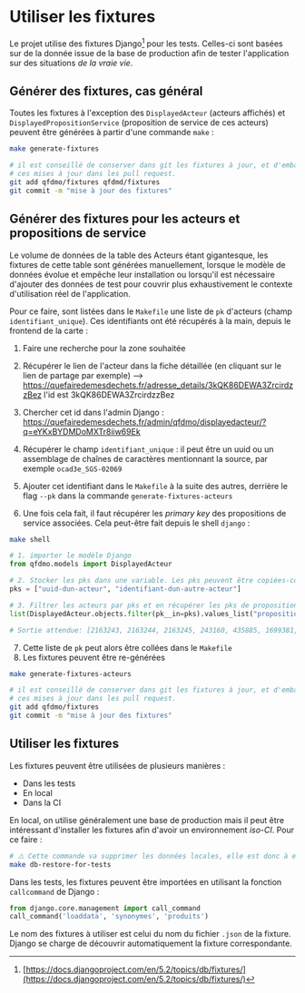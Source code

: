 # Utiliser les fixtures

Le projet utilise des fixtures Django[^1] pour les tests.
Celles-ci sont basées sur de la donnée issue de la base de production afin de tester l'application sur des situations _de la vraie vie_.

## Générer des fixtures, cas général

Toutes les fixtures à l'exception des `DisplayedActeur` (acteurs affichés) et `DisplayedPropositionService` (proposition de service de ces acteurs) peuvent être générées à partir d'une commande `make` :

```sh
make generate-fixtures

# il est conseillé de conserver dans git les fixtures à jour, et d'embarquer
# ces mises à jour dans les pull request.
git add qfdmo/fixtures qfdmd/fixtures
git commit -m "mise à jour des fixtures"
```

## Générer des fixtures pour les acteurs et propositions de service

Le volume de données de la table des Acteurs étant gigantesque, les fixtures de cette table sont générées manuellement, lorsque le modèle de données évolue et empêche leur installation ou lorsqu'il est nécessaire d'ajouter des données de test pour couvrir plus exhaustivement le contexte d'utilisation réel de l'application.

Pour ce faire, sont listées dans le `Makefile` une liste de `pk` d'acteurs (champ `identifiant_unique`).
Ces identifiants ont été récupérés à la main, depuis le frontend de la carte :

1. Faire une recherche pour la zone souhaitée
2. Récupérer le lien de l'acteur dans la fiche détaillée (en cliquant sur le lien de partage par exemple) --> https://quefairedemesdechets.fr/adresse_details/3kQK86DEWA3ZrcirdzzBez l'id est 3kQK86DEWA3ZrcirdzzBez
3. Chercher cet id dans l'admin Django : https://quefairedemesdechets.fr/admin/qfdmo/displayedacteur/?q=eYKxBYDMDoMXTr8iiw69Ek
4. Récupérer le champ `identifiant_unique` : il peut être un uuid ou un assemblage de chaînes de caractères mentionnant la source, par exemple `ocad3e_SGS-02069`
5. Ajouter cet identifiant dans le `Makefile` à la suite des autres, derrière le flag `--pk` dans la commande `generate-fixtures-acteurs`

6. Une fois cela fait, il faut récupérer les _primary key_ des propositions de service associées.
   Cela peut-être fait depuis le shell `django` :

```sh
make shell
```

```py
# 1. importer le modèle Django
from qfdmo.models import DisplayedActeur

# 2. Stocker les pks dans une variable. Les pks peuvent être copiées-collées depuis le Makefile
pks = ["uuid-dun-acteur", "identifiant-dun-autre-acteur"]

# 3. Filtrer les acteurs par pks et en récupérer les pks de propositions de services associées
list(DisplayedActeur.objects.filter(pk__in=pks).values_list("proposition_services__pk", flat=True))

# Sortie attendue: [2163243, 2163244, 2163245, 243160, 435885, 1699381, 738371, 738372, 719100]
```

7. Cette liste de `pk` peut alors être collées dans le `Makefile`
8. Les fixtures peuvent être re-générées

```sh
make generate-fixtures-acteurs

# il est conseillé de conserver dans git les fixtures à jour, et d'embarquer
# ces mises à jour dans les pull request.
git add qfdmo/fixtures
git commit -m "mise à jour des fixtures"
```

## Utiliser les fixtures

Les fixtures peuvent être utilisées de plusieurs manières :

- Dans les tests
- En local
- Dans la CI

En local, on utilise généralement une base de production mais il peut être intéressant d'installer les fixtures afin d'avoir un environnement _iso-CI_.
Pour ce faire :

```sh
# ⚠️ Cette commande va supprimer les données locales, elle est donc à executer en conscience
make db-restore-for-tests
```

Dans les tests, les fixtures peuvent être importées en utilisant la fonction `callcommand` de Django :

```py
from django.core.management import call_command
call_command('loaddata', 'synonymes', 'produits')
```

Le nom des fixtures à utiliser est celui du nom du fichier `.json` de la fixture.
Django se charge de découvrir automatiquement la fixture correspondante.

[^1]: [https://docs.djangoproject.com/en/5.2/topics/db/fixtures/](https://docs.djangoproject.com/en/5.2/topics/db/fixtures/)
